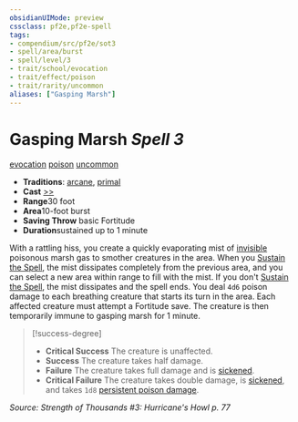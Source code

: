 ```yaml
---
obsidianUIMode: preview
cssclass: pf2e,pf2e-spell
tags:
- compendium/src/pf2e/sot3
- spell/area/burst
- spell/level/3
- trait/school/evocation
- trait/effect/poison
- trait/rarity/uncommon
aliases: ["Gasping Marsh"]
---
```

# Gasping Marsh *Spell 3*   
[evocation](evocation.md)  [poison](rules/traits/poison.md)  [uncommon](uncommon.md)  

- **Traditions**: [arcane](arcane.md), [primal](primal.md)
- **Cast** [>>](chapter-9-playing-the-game.md#Actions "Two-Action") 
- **Range**30 foot
- **Area**10-foot burst
- **Saving Throw**  basic Fortitude
- **Duration**sustained up to 1 minute

With a rattling hiss, you create a quickly evaporating mist of [invisible](conditions.md#Invisible) poisonous marsh gas to smother creatures in the area. When you [Sustain the Spell](sustain-a-spell.md), the mist dissipates completely from the previous area, and you can select a new area within range to fill with the mist. If you don't [Sustain the Spell](sustain-a-spell.md), the mist dissipates and the spell ends. You deal `4d6` poison damage to each breathing creature that starts its turn in the area. Each affected creature must attempt a Fortitude save. The creature is then temporarily immune to gasping marsh for 1 minute.

> [!success-degree] 
> - **Critical Success** The creature is unaffected.
> - **Success** The creature takes half damage.
> - **Failure** The creature takes full damage and is [sickened](conditions.md#Sickened).
> - **Critical Failure** The creature takes double damage, is [sickened](conditions.md#Sickened), and takes `1d8` [persistent poison damage](conditions.md#Persistent%20Damage).

*Source: Strength of Thousands #3: Hurricane's Howl p. 77*